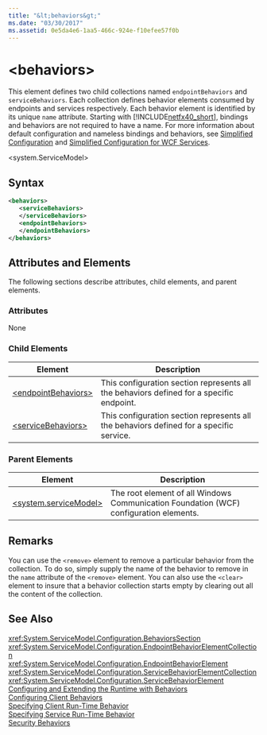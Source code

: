 ```yaml
---
title: "&lt;behaviors&gt;"
ms.date: "03/30/2017"
ms.assetid: 0e5da4e6-1aa5-466c-924e-f10efee57f0b
---
```

# &lt;behaviors&gt;
This element defines two child collections named `endpointBehaviors` and `serviceBehaviors`.  Each collection defines behavior elements consumed by endpoints and services respectively. Each behavior element is identified by its unique `name` attribute. Starting with [!INCLUDE[netfx40_short](../../../../../includes/netfx40-short-md.md)], bindings and behaviors are not required to have a name. For more information about default configuration and nameless bindings and behaviors, see [Simplified Configuration](../../../../../docs/framework/wcf/simplified-configuration.md) and [Simplified Configuration for WCF Services](../../../../../docs/framework/wcf/samples/simplified-configuration-for-wcf-services.md).  

 \<system.ServiceModel>  

## Syntax  

```xml  
<behaviors>  
   <serviceBehaviors>  
   </serviceBehaviors>  
   <endpointBehaviors>  
   </endpointBehaviors>  
</behaviors>  
```  

## Attributes and Elements  
 The following sections describe attributes, child elements, and parent elements.  

### Attributes  
 None  

### Child Elements  


|Element|Description|  
|-------------|-----------------|  
|[\<endpointBehaviors>](../../../../../docs/framework/configure-apps/file-schema/wcf/endpointbehaviors.md)|This configuration section represents all the behaviors defined for a specific endpoint.|  
|[\<serviceBehaviors>](../../../../../docs/framework/configure-apps/file-schema/wcf/servicebehaviors.md)|This configuration section represents all the behaviors defined for a specific service.|  

### Parent Elements  


|Element|Description|  
|-------------|-----------------|  
|[\<system.serviceModel>](../../../../../docs/framework/configure-apps/file-schema/wcf/system-servicemodel.md)|The root element of all Windows Communication Foundation (WCF) configuration elements.|  

## Remarks  
 You can use the `<remove>` element to remove a particular behavior from the collection. To do so, simply supply the name of the behavior to remove in the `name` attribute of the `<remove>` element.  You can also use the `<clear>` element to insure that a behavior collection starts empty by clearing out all the content of the collection.  

## See Also  
 <xref:System.ServiceModel.Configuration.BehaviorsSection>  
 <xref:System.ServiceModel.Configuration.EndpointBehaviorElementCollection>  
 <xref:System.ServiceModel.Configuration.EndpointBehaviorElement>  
 <xref:System.ServiceModel.Configuration.ServiceBehaviorElementCollection>  
 <xref:System.ServiceModel.Configuration.ServiceBehaviorElement>  
 [Configuring and Extending the Runtime with Behaviors](../../../../../docs/framework/wcf/extending/configuring-and-extending-the-runtime-with-behaviors.md)  
 [Configuring Client Behaviors](../../../../../docs/framework/wcf/configuring-client-behaviors.md)  
 [Specifying Client Run-Time Behavior](../../../../../docs/framework/wcf/specifying-client-run-time-behavior.md)  
 [Specifying Service Run-Time Behavior](../../../../../docs/framework/wcf/specifying-service-run-time-behavior.md)  
 [Security Behaviors](../../../../../docs/framework/wcf/feature-details/security-behaviors-in-wcf.md)
